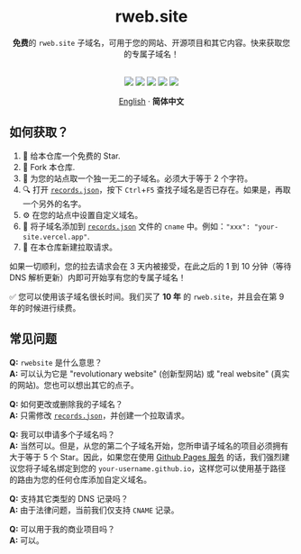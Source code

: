 <div align="center">
<!-- <a href="https://github.com/katorlys/rweb.site"><img src="/" height="75"></a> -->
<h1>rweb.site</h1>

**免费**的 `rweb.site` 子域名，可用于您的网站、开源项目和其它内容。快来获取您的专属子域名！<br><br>

[![](https://img.shields.io/badge/许可-MIT-%23EFEFEF?style=flat-square&logoColor=white&labelColor=black)](/LICENSE)
[![](https://img.shields.io/github/issues-pr-closed-raw/katorlys/katorlys.github.io?style=flat-square&logoColor=white&label=申请总数&labelColor=black&color=%2379E096)](https://github.com/katorlys/rweb.site/pulls)
[![](https://img.shields.io/github/contributors-anon/katorlys/katorlys.github.io?style=flat-square&logoColor=white&label=申请人数&labelColor=black&color=%23FFC868)](https://github.com/katorlys/rweb.site/graphs/contributors)
[![](https://img.shields.io/github/commit-activity/m/katorlys/katorlys.github.io?style=flat-square&logoColor=white&label=频率&labelColor=black&color=%2377CCF6)](https://github.com/katorlys/rweb.site/pulse/monthly)
[![](https://img.shields.io/github/stars/katorlys/katorlys.github.io?style=flat-square&logoColor=white&label=星标&labelColor=black&color=%23FF97A8)](https://github.com/katorlys/rweb.site/stargazers)

[English](/README.md) · **简体中文**

</div>


## 如何获取？
1. 🌟 给本仓库一个免费的 Star.
2. 🍴 Fork 本仓库.
3. 🧠 为您的站点取一个独一无二的子域名。必须大于等于 2 个字符。
4. 🔍 打开 [`records.json`](/records.json)，按下 `Ctrl`+`F5` 查找子域名是否已存在。如果是，再取一个另外的名字。
5. ⚙️ 在您的站点中设置自定义域名。
6. 📄 将子域名添加到 [`records.json`](/records.json) 文件的 `cname` 中。例如：`"xxx": "your-site.vercel.app"`.
7. 🥰 在本仓库新建拉取请求。

如果一切顺利，您的拉去请求会在 3 天内被接受，在此之后的 1 到 10 分钟（等待 DNS 解析更新）内即可开始享有您的专属子域名！  

✅ 您可以使用该子域名很长时间。我们买了 **10 年** 的 `rweb.site`，并且会在第 9 年的时候进行续费。  


## 常见问题
**Q:** `rwebsite` 是什么意思？  
**A:** 可以认为它是 "revolutionary website" (创新型网站) 或 "real website" (真实的网站)。您也可以想出其它的点子。  

**Q:** 如何更改或删除我的子域名？  
**A:** 只需修改 [`records.json`](/records.json)，并创建一个拉取请求。  

**Q:** 我可以申请多个子域名吗？  
**A:** 当然可以。但是，从您的第二个子域名开始，您所申请子域名的项目必须拥有大于等于 5 个 Star。因此，如果您在使用 [Github Pages 服务](https://pages.github.com) 的话，我们强烈建议您将子域名绑定到您的 `your-username.github.io`，这样您可以使用基于路径的路由为您的任何仓库添加自定义域名。  

**Q:** 支持其它类型的 DNS 记录吗？  
**A:** 由于法律问题，当前我们仅支持 `CNAME` 记录。  

**Q:** 可以用于我的商业项目吗？  
**A:** 可以。  


